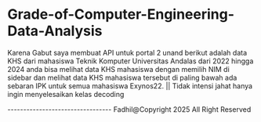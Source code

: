 # Grade-of-Computer-Engineering-Data-Analysis

Karena Gabut saya membuat API untuk portal 2 unand berikut adalah data KHS dari mahasiswa Teknik Komputer Universitas Andalas dari 2022 hingga 2024 anda bisa melihat data KHS mahasiswa dengan memilih NIM di sidebar dan melihat data KHS mahasiswa tersebut di paling bawah ada sebaran IPK untuk semua mahasiswa Exynos22. || Tidak intensi jahat hanya ingin menyelesaikan kelas decoding



--------------------------------- Fadhil@Copyright 2025 All Right Reserved